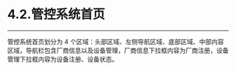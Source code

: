 # 4.2.管控系统首页

---

管控系统首页划分为 4 个区域：头部区域、左侧导航区域、底部区域、中部内容区域，导航栏包含厂商信息以及设备管理，厂商信息下拉框内容为厂商注册，设备管理下拉框内容为设备注册、设备状态。
